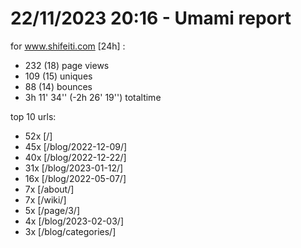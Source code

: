# 22/11/2023 20:16 - Umami report
for www.shifeiti.com [24h] :

 - 232 (18) page views
 - 109 (15) uniques
 - 88 (14) bounces
 - 3h 11' 34'' (-2h 26' 19'') totaltime


top 10 urls:
 - 52x [/]
 - 45x [/blog/2022-12-09/]
 - 40x [/blog/2022-12-22/]
 - 31x [/blog/2023-01-12/]
 - 16x [/blog/2022-05-07/]
 - 7x [/about/]
 - 7x [/wiki/]
 - 5x [/page/3/]
 - 4x [/blog/2023-02-03/]
 - 3x [/blog/categories/]



